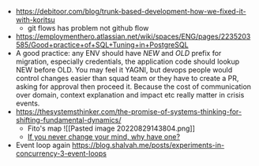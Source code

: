 - https://debitoor.com/blog/trunk-based-development-how-we-fixed-it-with-koritsu
	- git flows has problem not github flow
- https://employmenthero.atlassian.net/wiki/spaces/ENG/pages/2235203585/Good+practice+of+SQL+Tuning+in+PostgreSQL
- A good practice: any ENV should have _NEW_ and _OLD_ prefix for migration, especially credentials, the application code should lookup NEW before OLD. You may feel it YAGNI, but devops people would control changes easier than squad team or they have to create a PR, asking for approval then proceed it. Because the cost of communication over domain, context explanation and impact etc really matter in crisis events.
- https://thesystemsthinker.com/the-promise-of-systems-thinking-for-shifting-fundamental-dynamics/
	- Fito's map ![[Pasted image 20220829143804.png]]
	- [If you never change your mind, why have one?](https://thesystemsthinker.com/habits-of-mind-strategies-for-disciplined-choice-making/#:~:text=Thinking%20Flexibly%E2%80%9CIf%20you%20never%20change%20your%20mind%2C%20why%20have%20one%3F)
- Event loop again https://blog.shalvah.me/posts/experiments-in-concurrency-3-event-loops